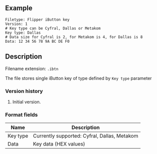 ## Example
```
Filetype: Flipper iButton key
Version: 1
# Key type can be Cyfral, Dallas or Metakom
Key type: Dallas
# Data size for Cyfral is 2, for Metakom is 4, for Dallas is 8
Data: 12 34 56 78 9A BC DE F0
```
## Description

Filename extension: `.ibtn`

The file stores single iButton key of type defined by `Key type` parameter

### Version history

1. Initial version.

### Format fields

|Name|Description|
|-|-|
|Key type|Currently supported: Cyfral, Dallas, Metakom|
|Data|Key data (HEX values)|